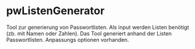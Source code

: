 # pwListenGenerator
Tool zur generierung von Passwortlisten.
Als input werden Listen benötigt (zb. mit Namen oder Zahlen).
Das Tool generiert anhand der Listen Passwortlisten.
Anpassungs optionen vorhanden.
